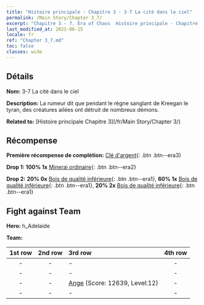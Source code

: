 ```yaml
---
title: "Histoire principale - Chapitre 3 - 3-7 La cité dans le ciel"
permalink: /Main Story/Chapter 3_7/
excerpt: "Chapitre 3 - 7. Era of Chaos  Histoire principale - Chapitre 3_7. 3-7 La cité dans le ciel"
last_modified_at: 2021-06-15
locale: fr
ref: "Chapter 3_7.md"
toc: false
classes: wide
---
```


## Détails

 **Nom:** 3-7 La cité dans le ciel

 **Description:** La rumeur dit que pendant le règne sanglant de Kreegan le tyran, des créatures ailées ont détruit de nombreux démons.

 **Related to:** [Histoire principale Chapitre 3](/fr/Main Story/Chapter 3/)

## Récompense

 **Première récompense de complétion:** [Clé d'argent](/ItemsFR/con_693/){: .btn .btn--era3}

 **Drop 1:** **100% 1x** [Minerai ordinaire](/ItemsFR/mat_6/){: .btn .btn--era2}

 **Drop 2:** **20% 0x** [Bois de qualité inférieure](/ItemsFR/mat_1/){: .btn .btn--era1}, **60% 1x** [Bois de qualité inférieure](/ItemsFR/mat_1/){: .btn .btn--era1}, **20% 2x** [Bois de qualité inférieure](/ItemsFR/mat_1/){: .btn .btn--era1}


## Fight against Team
 **Hero:** h_Adelaide

 **Team:**


  | 1st row | 2nd row | 3rd row | 4th row |
  |:----:|:----:|:----|:----:|
  | - | - | - | - |
  | - | - | - | - |
  | - | - | [Ange](/fr/units/Angel/) (Score: 12639, Level:12)  | - |
  | - | - | - | - |


